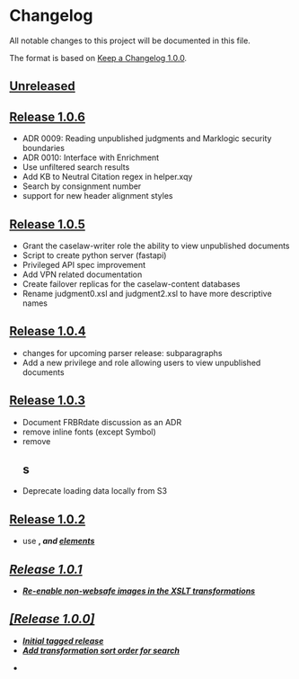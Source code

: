 # Changelog

All notable changes to this project will be documented in this file.

The format is based on [Keep a Changelog 1.0.0].

## [Unreleased]

## [Release 1.0.6]
- ADR 0009: Reading unpublished judgments and Marklogic security boundaries
- ADR 0010: Interface with Enrichment
- Use unfiltered search results
- Add KB to Neutral Citation regex in helper.xqy
- Search by consignment number
- support for new header alignment styles

## [Release 1.0.5]
- Grant the caselaw-writer role the ability to view unpublished documents
- Script to create python server (fastapi)
- Privileged API spec improvement
- Add VPN related documentation
- Create failover replicas for the caselaw-content databases
- Rename judgment0.xsl and judgment2.xsl to have more descriptive names

## [Release 1.0.4]
- changes for upcoming parser release: subparagraphs
- Add a new privilege and role allowing users to view unpublished documents

## [Release 1.0.3]
- Document FRBRdate discussion as an ADR
- remove inline fonts (except Symbol)
- remove <h2>s
- Deprecate loading data locally from S3

## [Release 1.0.2]
- use <b>, <i> and <u> elements

## [Release 1.0.1]
- Re-enable non-websafe images in the XSLT transformations

## [Release 1.0.0]
- Initial tagged release
- Add transformation sort order for search

[Unreleased]: https://github.com/nationalarchives/ds-caselaw-public-access-service/compare/v1.0.6...HEAD
[Release 1.0.6]: https://github.com/nationalarchives/ds-caselaw-public-access-service/compare/v1.0.6...v1.0.5
[Release 1.0.5]: https://github.com/nationalarchives/ds-caselaw-public-access-service/compare/v1.0.5...v1.0.4
[Release 1.0.4]: https://github.com/nationalarchives/ds-caselaw-public-access-service/compare/v1.0.4...v1.0.3
[Release 1.0.3]: https://github.com/nationalarchives/ds-caselaw-public-access-service/compare/v1.0.2...v1.0.3
[Release 1.0.2]: https://github.com/nationalarchives/ds-caselaw-public-access-service/compare/v1.0.1...v1.0.2
[Release 1.0.1]: https://github.com/nationalarchives/ds-caselaw-public-access-service/compare/v1.0.0...v1.0.1
- [keep a changelog 1.0.0]: https://keepachangelog.com/en/1.0.0/
